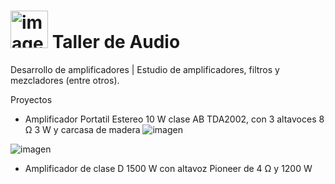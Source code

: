
<h1><img src="https://github.com/user-attachments/assets/ccab047c-a35c-437e-bacc-6a49c444b4fe" alt="imagen" width="60"/> Taller de Audio </h1>


Desarrollo de amplificadores | Estudio de amplificadores, filtros y mezcladores (entre otros). 

Proyectos
- Amplificador Portatil Estereo 10 W clase AB TDA2002, con 3 altavoces 8 Ω 3 W y carcasa de madera
 ![imagen](https://github.com/user-attachments/assets/9626ad7a-6e2a-409a-882d-c66c7cafc2b9)

 ![imagen](https://github.com/user-attachments/assets/c06e93fa-0155-4617-b291-0c3e31d9eeb3)

 

- Amplificador de clase D 1500 W con altavoz Pioneer de 4 Ω  y 1200 W 
  

